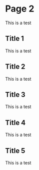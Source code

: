 # Page 2

This is a test

## Title 1

This is a test

## Title 2

This is a test

## Title 3

This is a test

## Title 4

This is a test

## Title 5

This is a test

